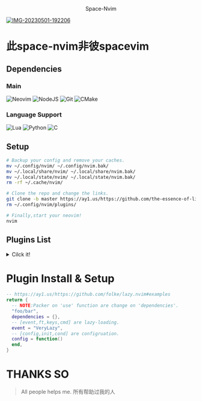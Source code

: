 <p align="center">Space-Nvim</p>
<a href='https://postimg.cc/QKgRcR6R' target='_blank'><img src='https://i.postimg.cc/QKgRcR6R/IMG-20230501-192206.jpg' border='0' alt='IMG-20230501-192206'/></a>

# 此space-nvim非彼spacevim

## Dependencies
### Main
![Neovim](https://img.shields.io/badge/NeoVim-%2357A143.svg?&style=for-the-badge&logo=neovim&logoColor=white)
![NodeJS](https://img.shields.io/badge/node.js-6DA55F?style=for-the-badge&logo=node.js&logoColor=white)
![Git](https://img.shields.io/badge/git-%23F05033.svg?style=for-the-badge&logo=git&logoColor=white)
![CMake](https://img.shields.io/badge/CMake-%23008FBA.svg?style=for-the-badge&logo=cmake&logoColor=white)

### Language Support
![Lua](https://img.shields.io/badge/lua-%232C2D72.svg?style=for-the-badge&logo=lua&logoColor=white)
![Python](https://img.shields.io/badge/python-3670A0?style=for-the-badge&logo=python&logoColor=ffdd54)
![C](https://img.shields.io/badge/c-%2300599C.svg?style=for-the-badge&logo=c&logoColor=white)


## Setup
```sh
# Backup your config and remove your caches.
mv ~/.config/nvim/ ~/.config/nvim.bak/
mv ~/.local/share/nvim/ ~/.local/share/nvim.bak/
mv ~/.local/state/nvim/ ~/.local/state/nvim.bak/
rm -rf ~/.cache/nvim/

# Clone the repo and change the links.
git clone -b master https://ay1.us/https://github.com/the-essence-of-life/space-nvim/ ~/.config/nvim/
rm ~/.config/nvim/plugins/

# Finally,start your neovim!
nvim
```

## Plugins List
<details>
<summary>Cilck it!</summary>

* Comment.nvim
* alpha-nvim
* autoclose.nvim
* barbar.nvim
* ccc.nvim
* cmp-buffer
* cmp-cmdline
* cmp-nvim-lsp
* cmp-path
* cmp-vsnip
* dressing.nvim
* everforest-nvim
* gitsigns.nvim
* heirline.nvim
* hop.nvim
* icon-picker.nvim
* indent-blankline.nvim
* lazy.nvim
* lspkind.nvim
* lspsaga.nvim
* markdown-preview.nvim
* mason-lspconfig.nvim
* mason-null-ls.nvim
* mason-nvim-dap.nvim
* mason.nvim
* neodev.nvim
* noice.nvim
* nui.nvim
* null-ls.nvim
* nvim-cmp
* nvim-dap
* nvim-dap-ui
* nvim-lspconfig
* nvim-markdown
* nvim-material-icon
* nvim-notify
* nvim-spectre
* nvim-tree.lua
* nvim-treesitter
* nvim-ts-autotag
* nvim-ts-rainbow2
* nvim-ufo
* nvim-web-devicons
* overseer.nvim
* persistence.nvim
* plenary.nvim
* promise-async
* rust-tools.nvim
* sqlite.lua
* telescope-command-palette.nvim
* telescope-file-browser.nvim
* telescope-frecency.nvim
* telescope-menu.nvim
* telescope.nvim
* todo-comments.nvim
* toggleterm.nvim
* tokyonight.nvim
* trouble.nvim
* vim-vsnip
</details>

# Plugin Install & Setup
```lua
-- https://ay1.us/https://github.com/folke/lazy.nvim#examples
return {
  -- NOTE:Packer on 'use' function are change on 'dependencies'.
  "foo/bar",
  dependencies = {},
  -- [event,ft,keys,cmd] are lazy-loading.
  event = "VeryLazy",
  -- [config,init,cond] are configruation.
  config = function()
  end,
}
```

# THANKS SO
> All people helps me.
> 所有帮助过我的人
